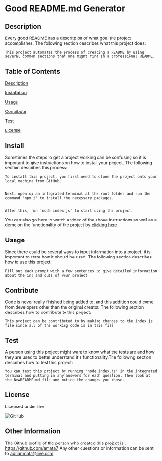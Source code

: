 # Good README.md Generator

## Description

Every good README has a descritpion of what goal the project accomplishes. The following section describes what this project does:

    This project automates the process of creating a README by using several common sections that one might find in a professional README.

## Table of Contents

[Description](#description)

[Installation](#install)

[Usage](#usage)

[Contribute](#contribute)

[Test](#test)

[License](#license)

## Install

Sometimes the steps to get a project working can be confusing so it is important to give instructions on how to install your project. The following section describes this process:

    To install this project, you first need to clone the project onto your local machine from GitHub.


    Next, open up an integrated terminal at the root folder and run the command 'npm i' to install the necessary packages.


    After this, run 'node index.js' to start using the project.

You can also go here to watch a video of the above instructions as well as a demo on the functionality of the project by [clicking here](https://drive.google.com/file/d/1lMDYiioR_7RbpdKU8arbqaTzL-9rxBId/view?usp=sharing)

## Usage

Since there could be several ways to input information into a project, it is important to state how it should be used. The following section describes how to use this project:

    Fill out each prompt with a few sentences to give detailed information about the ins and outs of your project

## Contribute

Code is never really finished being added to, and this addition could come from developers other than the original creator. The following section describes how to contribute to this project:

    This project can be contributed to by making changes to the index.js file since all of the working code is in this file

## Test

A person using this project might want to know what the tests are and how they are used to better understand it's functionality.The following section describes how to test this project:

    You can test this project by running 'node index.js' in the integrated terminal and putting in any answers for each question. Then look at the NewREADME.md file and notice the changes you chose.

## License

Licensed under the

![GitHub](https://img.shields.io/github/license/amata7/readme-generator?logo=GitHub)

## Other Information

The Github profile of the person who created this project is : https://github.com/amata7
Any other questions or information can be sent to adrianmata@live.com
